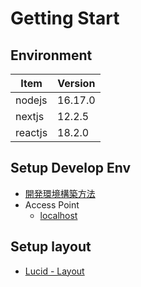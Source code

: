 # Getting Start

## Environment

| Item    | Version |
| ------- | ------- |
| nodejs  | 16.17.0 |
| nextjs  | 12.2.5  |
| reactjs | 18.2.0  |

## Setup Develop Env

- [開発環境構築方法](./docs/dev.md)
- Access Point
  - [localhost](http://localhost:8888)

## Setup layout

- [Lucid - Layout](https://lucid.app/lucidchart/48f707e3-f27d-4246-b68c-64e0656ecd51/edit?existing=1&token=3358a581a0b427f33b0e2d8c2a35b678fa3cf241-eml%3Dwpfha07%2540gmail.com%26ts%3D1662368984%26uid%3D175161171&docId=48f707e3-f27d-4246-b68c-64e0656ecd51&shared=true&page=3DpOZjgZ01J6#)

